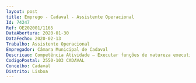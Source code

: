 ```yaml
--- 
layout: post
title: Emprego - Cadaval - Assistente Operacional
Id: 74247
Ref: OE202001/1165
DataAbertura: 2020-01-30
DataFecho: 2020-02-13
Trabalho: Assistente Operacional
Empregador: Câmara Municipal de Cadaval
Descricao: Competência Atividade – Executar funções de natureza executiva, de carácter manual ou mecânico, enquadradas em diretivas gerais bem definidas e com graus de complexidade variáveis no âmbito da área de atividade (jardineiro). Realizar trabalhos de rega (automática e manual), podas com recurso a métodos de escalada e uso de motosserras e outros instrumentos necessários, plantações de flores, árvores e arbustos  transplantações e sementeiras  mondas, seixas e retanchas  manutenção de relvados, sebes e de todas as espécies vegetais cultivadas nos vários espaços verdes públicos  Limpeza e varredura de todos os espaços verdes públicos  manuseamento de todo o tipo de máquinas e acessórios de jardinagem   corta relvas, moto roçadoras, sopradores, aspersores, pulverizadoras e programadores de rega. Limpeza e desobstrução de linhas de água e rede pluvial. Assegurar as demais funções que lhe sejam superiormente determinadas, de acordo com as atribuições e competências da unidade orgânica onde se insere.
CodigoPostal: 2550-103 CADAVAL
Concelho: Cadaval
Distrito: Lisboa
--- 
```

